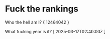 # Fuck the rankings

Who the hell am I?
{ 12464042 }

What fucking year is it?
[ 2025-03-17T02:40:00Z ]
